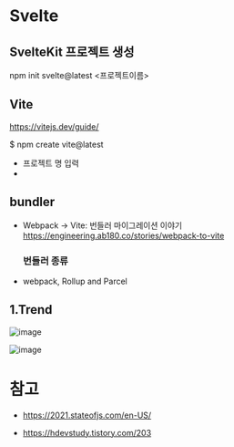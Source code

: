 # Svelte

## SvelteKit 프로젝트 생성
npm init svelte@latest <프로젝트이름>


## Vite
https://vitejs.dev/guide/


$ npm create vite@latest
- 프로젝트 명 입력
- 

## bundler
- Webpack → Vite: 번들러 마이그레이션 이야기<br/>
https://engineering.ab180.co/stories/webpack-to-vite


  ### 번들러 종류 
- webpack, Rollup and Parcel

## 1.Trend
![image](https://user-images.githubusercontent.com/11514483/183548612-35bd1093-e6ea-4ba8-8f81-e32da4e0c8ae.png)

![image](https://user-images.githubusercontent.com/11514483/183548749-c51587c2-bc79-4a4d-9416-ac110ecf305f.png)


# 참고
- https://2021.stateofjs.com/en-US/

- https://hdevstudy.tistory.com/203